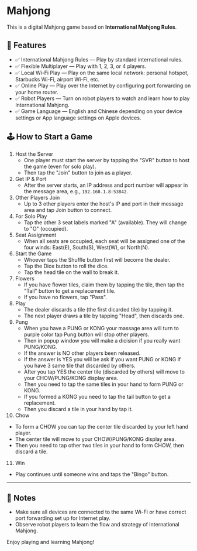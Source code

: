 # Mahjong

This is a digital Mahjong game based on **International Mahjong Rules**.

## 🎴 Features

- ✅ International Mahjong Rules — Play by standard international rules.
- ✅ Flexible Multiplayer — Play with 1, 2, 3, or 4 players.
- ✅ Local Wi-Fi Play — Play on the same local network: personal hotspot, Starbucks Wi-Fi, airport Wi-Fi, etc.
- ✅ Online Play — Play over the Internet by configuring port forwarding on your home router.
- ✅ Robot Players — Turn on robot players to watch and learn how to play International Mahjong.
- ✅ Game Language — English and Chinese depending on your device settings or App language settings on Apple devices.


## 🕹️ How to Start a Game

1. Host the Server
   - One player must start the server by tapping the "SVR" button to host the game (even for solo play).
   - Then tap the "Join" button to join as a player.
2. Get IP & Port
   - After the server starts, an IP address and port number will appear in the message area, e.g., `192.168.1.8:53842`.
3. Other Players Join
   - Up to 3 other players enter the host's IP and port in their message area and tap Join button to connect.
4. For Solo Play
   - Tap the other 3 seat labels marked "A" (available). They will change to "O" (occupied).
5. Seat Assignment
   - When all seats are occupied, each seat will be assigned one of the four winds: East(E), South(S), West(W), or North(N).
6. Start the Game
   - Whoever taps the Shuffle button first will become the dealer.
   - Tap the Dice button to roll the dice.
   - Tap the head tile on the wall to break it.
7. Flowers
   - If you have flower tiles, claim them by tapping the tile, then tap the "Tail" button to get a replacement tile.
   - If you have no flowers, tap "Pass".
8. Play
   - The dealer discards a tile (the first dicarded tile) by tapping it.
   - The next player draws a tile by tapping "Head", then discards one.
9. Pung
   - When you have a PUNG or KONG your massage area will turn to purple color tap Pung button will stop other players.
   - Then in popup window you will make a dicision if you really want PUNG/KONG.
   - If the answer is NO other players been released.
   - If the answer is YES you will be ask if you want PUNG or KONG if you have 3 same tile that discarded by others.
   - After you tap YES the center tile (discarded by others) will move to your CHOW/PUNG/KONG display area.
   - Then you need to tap the same tiles in your hand to form PUNG or KONG.
   - If you formed a KONG you need to tap the tail button to get a replacement.
   - Then you discard a tile in your hand by tap it.
10. Chow
   - To form a CHOW you can tap the center tile discarded by your left hand player.
   - The center tile will move to your CHOW/PUNG/KONG display area.
   - Then you need to tap other two tiles in your hand to form CHOW, then discard a tile.
11. Win
   - Play continues until someone wins and taps the "Bingo" button.
---

## 📱 Notes

- Make sure all devices are connected to the same Wi-Fi or have correct port forwarding set up for Internet play.
- Observe robot players to learn the flow and strategy of International Mahjong.

Enjoy playing and learning Mahjong!
